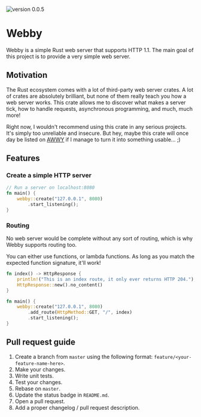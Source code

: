 ![version 0.0.5](https://img.shields.io/badge/version-0.0.5-red)

# Webby
Webby is a simple Rust web server that supports HTTP 1.1.
The main goal of this project is to provide a very simple web server.

## Motivation
The Rust ecosystem comes with a lot of third-party web server crates.
A lot of crates are absolutely brilliant, but none of them really teach you how a web server works.
This crate allows me to discover what makes a server tick, how to handle requests, asynchronous programming, and much, much more!

Right now, I wouldn't recommend using this crate in any serious projects. It's simply too unreliable and insecure.
But hey, maybe this crate will once day be listed on [AWWY](https://arewewebyet.org) if I manage to turn it into something usable... ;)

## Features
### Create a simple HTTP server
```rust
// Run a server on localhost:8080
fn main() {
    webby::create("127.0.0.1", 8080)
        .start_listening();
}
```

### Routing
No web server would be complete without any sort of routing, which is why Webby supports routing too.

You can either use functions, or lambda functions. As long as you match the expected function signature, it'll work!

```rust
fn index() -> HttpResponse {
    println!("This is an index route, it only ever returns HTTP 204.");
    HttpResponse::new().no_content()
}

fn main() {
    webby::create("127.0.0.1", 8080)
        .add_route(HttpMethod::GET, "/", index)
        .start_listening();
}
```

## Pull request guide
1. Create a branch from `master` using the following format: `feature/<your-feature-name-here>`.
2. Make your changes.
3. Write unit tests.
4. Test your changes.
5. Rebase on `master`.
6. Update the status badge in `README.md`.
7. Open a pull request.
8. Add a proper changelog / pull request description.
